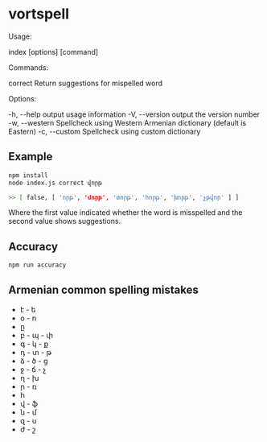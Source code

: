 # vortspell

Usage:

  index [options] [command]

Commands:

  correct <word>  Return suggestions for mispelled word

Options:

  -h, --help             output usage information
  -V, --version          output the version number
  -w, --western          Spellcheck using Western Armenian dictionary (default is Eastern)
  -c, --custom <custom>  Spellcheck using custom dictionary



## Example

``` bash
npm install
node index.js correct վորթ

>> [ false, [ 'որթ', 'մորթ', 'տորթ', 'հորթ', 'խորթ', 'չթվոր' ] ]
```

Where the first value indicated whether the word is misspelled and the second value shows suggestions.

## Accuracy

``` bash
npm run accuracy
```

## Armenian common spelling mistakes
* է - ե
* օ - ո
* ը
* բ - պ - փ
* գ - կ - ք
* դ - տ - թ
* ձ - ծ - ց
* ջ - ճ - չ
* ղ - խ
* ր - ռ
* հ
* վ - ֆ
* ն - մ
* զ - ս
* ժ - շ
